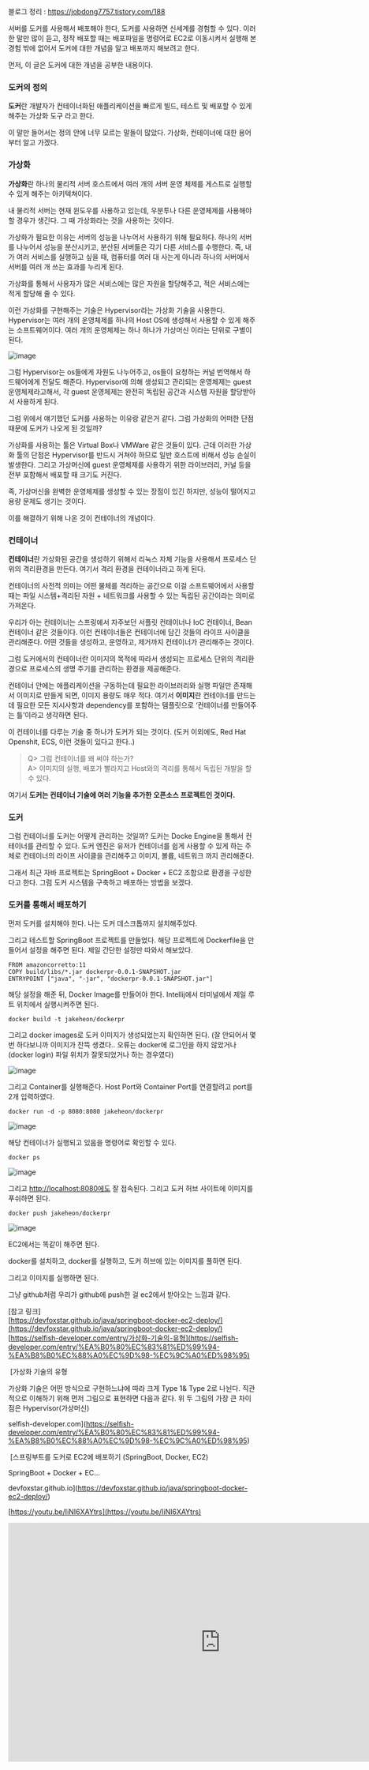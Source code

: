 블로그 정리 : https://jobdong7757.tistory.com/188

서버를 도커를 사용해서 배포해야 한다, 도커를 사용하면 신세계를 경험할 수 있다. 이러한 말만 많이 듣고, 정작 배포할 때는 배포파일을 명령어로 EC2로 이동시켜서 실행해 본 경험 밖에 없어서 도커에 대한 개념을 알고 배포까지 해보려고 한다.

먼저, 이 글은 도커에 대한 개념을 공부한 내용이다.

### 도커의 정의

**도커**란 개발자가 컨테이너화된 애플리케이션을 빠르게 빌드, 테스트 및 배포할 수 있게 해주는 가상화 도구 라고 한다.

이 말만 들어서는 정의 안에 너무 모르는 말들이 많았다. 가상화, 컨테이너에 대한 용어부터 알고 가겠다.

### 가상화

**가상화**란 하나의 물리적 서버 호스트에서 여러 개의 서버 운영 체제를 게스트로 실행할 수 있게 해주는 아키텍쳐이다.

내 물리적 서버는 현재 윈도우를 사용하고 있는데, 우분투나 다른 운영체제를 사용해야 할 경우가 생긴다. 그 때 가상화라는 것을 사용하는 것이다.

가상화가 필요한 이유는 서버의 성능을 나누어서 사용하기 위해 필요하다. 하나의 서버를 나누어서 성능을 분산시키고, 분산된 서버들은 각기 다른 서비스를 수행한다. 즉, 내가 여러 서비스를 실행하고 싶을 때, 컴퓨터를 여러 대 사는게 아니라 하나의 서버에서 서버를 여러 개 쓰는 효과를 누리게 된다.

가상화를 통해서 사용자가 많은 서비스에는 많은 자원을 할당해주고, 적은 서비스에는 적게 할당해 줄 수 있다.

이런 가상화를 구현해주는 기술은 Hypervisor라는 가상화 기술을 사용한다. Hypervisor는 여러 개의 운영체제를 하나의 Host OS에 생성해서 사용할 수 있게 해주는 소프트웨어이다. 여러 개의 운영체제는 하나 하나가 가상머신 이라는 단위로 구별이 된다.

![image](https://user-images.githubusercontent.com/57055730/226509502-5b8b07b3-b6a0-478d-9b7c-225a5ea37616.png)


그럼 Hypervisor는 os들에게 자원도 나누어주고, os들이 요청하는 커널 번역해서 하드웨어에게 전달도 해준다. Hypervisor에 의해 생성되고 관리되는 운영체제는 guest 운영체제라고해서, 각 guest 운영체제는 완전히 독립된 공간과 시스템 자원을 할당받아서 사용하게 된다.

그럼 위에서 얘기했던 도커를 사용하는 이유랑 같은거 같다. 그럼 가상화의 어떠한 단점 때문에 도커가 나오게 된 것일까?

가상화를 사용하는 툴은 Virtual Box나 VMWare 같은 것들이 있다. 근데 이러한 가상화 툴의 단점은 Hypervisor를 반드시 거쳐야 하므로 일반 호스트에 비해서 성능 손실이 발생한다. 그리고 가상머신에 guest 운영체제를 사용하기 위한 라이브러리, 커널 등을 전부 포함해서 배포할 때 크기도 커진다.

즉, 가상머신을 완벽한 운영체제를 생성할 수 있는 장점이 있긴 하지만, 성능이 떨어지고 용량 문제도 생기는 것이다.

이를 해결하기 위해 나온 것이 컨테이너의 개념이다.

### 컨테이너

**컨테이너**란 가상화된 공간을 생성하기 위해서 리눅스 자체 기능을 사용해서 프로세스 단위의 격리환경을 만든다. 여기서 격리 환경을 컨테이너라고 하게 된다.

컨테이너의 사전적 의미는 어떤 물체를 격리하는 공간으로 이걸 소프트웨어에서 사용할 때는 파일 시스템+격리된 자원 + 네트워크를 사용할 수 있는 독립된 공간이라는 의미로 가져온다.

우리가 아는 컨테이너는 스프링에서 자주보던 서플릿 컨테이너나 IoC 컨테이너, Bean 컨테이너 같은 것들이다. 이런 컨테이너들은 컨테이너에 담긴 것들의 라이프 사이클을 관리해준다. 어떤 것들을 생성하고, 운영하고, 제거까지 컨테이너가 관리해주는 것이다.

그럼 도커에서의 컨테이너란 이미지의 목적에 따라서 생성되는 프로세스 단위의 격리환경으로 프로세스의 생명 주기를 관리하는 환경을 제공해준다.

컨테이너 안에는 애플리케이션을 구동하는데 필요한 라이브러리와 실행 파일만 존재해서 이미지로 만들게 되면, 이미지 용량도 매우 적다. 여기서 **이미지**란 컨테이너를 만드는 데 필요한 모든 지시사항과 dependency를 포함하는 템플릿으로 ‘컨테이너를 만들어주는 틀’이라고 생각하면 된다.

이 컨테이너를 다루는 기술 중 하나가 도커가 되는 것이다. (도커 이외에도, Red Hat Openshit, ECS, 이런 것들이 있다고 한다..)

> Q> 그럼 컨테이너를 왜 써야 하는가?  
> A> 이미지의 실행, 배포가 빨라지고 Host와의 격리를 통해서 독립된 개발을 할 수 있다.

여기서 **도커는 컨테이너 기술에 여러 기능을 추가한 오픈소스 프로젝트인 것이다.**

### 도커

그럼 컨테이너를 도커는 어떻게 관리하는 것일까? 도커는 Docke Engine을 통해서 컨테이너를 관리할 수 있다. 도커 엔진은 유저가 컨테이너를 쉽게 사용할 수 있게 하는 주체로 컨테이너의 라이프 사이클을 관리해주고 이미지, 볼륨, 네트워크 까지 관리해준다.

그래서 최근 자바 프로젝트는 SpringBoot + Docker + EC2 조합으로 환경을 구성한다고 한다. 그럼 도커 시스템을 구축하고 배포하는 방법을 보겠다.

### 도커를 통해서 배포하기

먼저 도커를 설치해야 한다. 나는 도커 데스크톱까지 설치해주었다.

그리고 테스트할 SpringBoot 프로젝트를 만들었다. 해당 프로젝트에 Dockerfile을 만들어서 설정을 해주면 된다. 제일 간단한 설정만 따와서 해보았다.

```
FROM amazoncorretto:11
COPY build/libs/*.jar dockerpr-0.0.1-SNAPSHOT.jar
ENTRYPOINT ["java", "-jar", "dockerpr-0.0.1-SNAPSHOT.jar"]
```

해당 설정을 해준 뒤, Docker Image를 만들어야 한다. Intellij에서 터미널에서 제일 루트 위치에서 실행시켜주면 된다.

```
docker build -t jakeheon/dockerpr
```

그리고 docker images로 도커 이미지가 생성되었는지 확인하면 된다. (잘 안되어서 몇 번 하다보니까 이미지가 잔뜩 생겼다.. 오류는 docker에 로그인을 하지 않았거나(docker login) 파일 위치가 잘못되었거나 하는 경우였다)

![image](https://user-images.githubusercontent.com/57055730/226509542-db832103-dcc9-4f25-8f48-f40913f2a169.png)


그리고 Container를 실행해준다. Host Port와 Container Port를 연결할려고 port를 2개 입력하였다.

```
docker run -d -p 8080:8080 jakeheon/dockerpr
```

![image](https://user-images.githubusercontent.com/57055730/226509573-7ae183b9-50a5-4472-93f9-b5287d478f3d.png)


해당 컨테이너가 실행되고 있음을 명령어로 확인할 수 있다.

```
docker ps
```

![image](https://user-images.githubusercontent.com/57055730/226509597-3191a4af-af0c-45aa-bda2-7aa737000d3d.png)

그리고 [http://localhost:8080에도](http://localhost:8080%EC%97%90%EB%8F%84) 잘 접속된다. 그리고 도커 허브 사이트에 이미지를 푸쉬하면 된다.

```
docker push jakeheon/dockerpr
```

![image](https://user-images.githubusercontent.com/57055730/226509617-13e6ff4a-286c-47d0-b7bd-2d5200389bb0.png)


EC2에서는 똑같이 해주면 된다.

docker를 설치하고, docker를 실행하고, 도커 허브에 있는 이미지를 풀하면 된다.

그리고 이미지를 실행하면 된다.

그냥 github처럼 우리가 github에 push한 걸 ec2에서 받아오는 느낌과 같다.

\[참고 링크\]  
[https://devfoxstar.github.io/java/springboot-docker-ec2-deploy/](https://devfoxstar.github.io/java/springboot-docker-ec2-deploy/)  
[https://selfish-developer.com/entry/가상화-기술의-유형](https://selfish-developer.com/entry/%EA%B0%80%EC%83%81%ED%99%94-%EA%B8%B0%EC%88%A0%EC%9D%98-%EC%9C%A0%ED%98%95)

 [가상화 기술의 유형

가상화 기술은 어떤 방식으로 구현하느냐에 따라 크게 Type 1& Type 2로 나뉜다. 직관적으로 이해하기 위해 먼저 그림으로 표현하면 다음과 같다. 위 두 그림의 가장 큰 차이점은 Hypervisor(가상머신)

selfish-developer.com](https://selfish-developer.com/entry/%EA%B0%80%EC%83%81%ED%99%94-%EA%B8%B0%EC%88%A0%EC%9D%98-%EC%9C%A0%ED%98%95)

 [스프링부트를 도커로 EC2에 배포하기 (SpringBoot, Docker, EC2)

SpringBoot + Docker + EC…

devfoxstar.github.io](https://devfoxstar.github.io/java/springboot-docker-ec2-deploy/)

[https://youtu.be/IiNI6XAYtrs](https://youtu.be/IiNI6XAYtrs)

<iframe src="https://www.youtube.com/embed/IiNI6XAYtrs" width="860" height="484" frameborder="0" allowfullscreen="true"></iframe>
